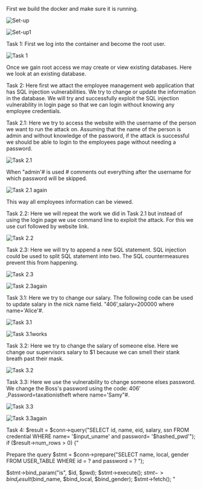First we build the docker and make sure it is running. 



![Set-up](https://github.com/Rania-ME/csci-476-594-spring2021-private/blob/main/Set-up.JPG)



![Set-up1](https://github.com/Rania-ME/csci-476-594-spring2021-private/blob/main/Set-up1.JPG)



Task 1:
First we log into the container and become the root user. 



![Task 1](https://github.com/Rania-ME/csci-476-594-spring2021-private/blob/main/Task%201.JPG)



Once we gain root access we may create or view existing databases. Here we look at an existing database. 



Task 2:
Here first we attact the employee management web application that has SQL injection vulnerabilities. We try to change or update the information 
in the database. We will try and successfully exploit the SQL injection vulnerability in login page so that we can login without knowing 
any employee credentials. 



Task 2.1:
Here we try to access the website with the username of the person we want to run the attack on. Assuming that the name of the person is admin 
and without knowledge of the password, if the attack is successful we should be able to login to the employees page without needing a password. 



![Task 2.1](https://github.com/Rania-ME/csci-476-594-spring2021-private/blob/main/Task%202.1.JPG)



When "admin'# is used # comments out everything after the username for which password will be skipped. 



![Task 2.1 again](https://github.com/Rania-ME/csci-476-594-spring2021-private/blob/main/Task%202.1%20again.JPG)




This way all employees information can be viewed. 



Task 2.2:
Here we will repeat the work we did in Task 2.1 but instead of using the login page we use command line to exploit the attack. For this we use curl 
followed by website link. 



![Task 2.2](https://github.com/Rania-ME/csci-476-594-spring2021-private/blob/main/Task%202.2.JPG)



Task 2.3:
Here we will try to append a new SQL statement. SQL injection could be used to split SQL statement into two. The SQL countermeasures prevent this from
happening.



![Task 2.3](https://github.com/Rania-ME/csci-476-594-spring2021-private/blob/main/Task%202.3.JPG)



![Task 2.3again](https://github.com/Rania-ME/csci-476-594-spring2021-private/blob/main/Task%202.3again.JPG)




Task 3.1:
Here we try to change our salary. The following code can be used to update salary in the nick name field. "406',salary=200000 where name='Alice'#.




![Task 3.1](https://github.com/Rania-ME/csci-476-594-spring2021-private/blob/main/Task%203.1.JPG)



![Task 3.1works](https://github.com/Rania-ME/csci-476-594-spring2021-private/blob/main/Task%203.1%20works.JPG)




Task 3.2:
Here we try to change the salary of someone else. Here we change our supervisors salary to $1 because we can smell their stank breath past their mask. 



![Task 3.2](https://github.com/Rania-ME/csci-476-594-spring2021-private/blob/main/Task%203.2.JPG)



Task 3.3:
Here we use the vulnerability to change someone elses password. We change the Boss's password using the code: 
406' ,Password=taxationistheft where name='Samy"#. 



![Task 3.3](https://github.com/Rania-ME/csci-476-594-spring2021-private/blob/main/Task%203.3.JPG)







![Task 3.3again](https://github.com/Rania-ME/csci-476-594-spring2021-private/blob/main/Task%203.3again.JPG)




Task 4:
$result = $conn->query("SELECT id, name, eid, salary, ssn
                        FROM credential
                        WHERE name= '$input_uname' and password= '$hashed_pwd'");
if ($result->num_rows > 0) {"

Prepare the query
$stmt = $conn->prepare("SELECT name, local, gender
                        FROM USER_TABLE
                        WHERE id = ? and password = ? ");
                        
   
   $stmt->bind_param("is", $id, $pwd);
$stmt->execute();
$stmt->bind_result($bind_name, $bind_local, $bind_gender);
$stmt->fetch(); "


